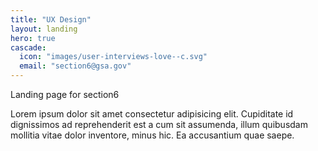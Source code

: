 ```yaml
---
title: "UX Design"
layout: landing
hero: true
cascade:
  icon: "images/user-interviews-love--c.svg"
  email: "section6@gsa.gov"
---
```


Landing page for section6

Lorem ipsum dolor sit amet consectetur adipisicing elit. Cupiditate id dignissimos ad reprehenderit est a cum sit assumenda, illum quibusdam mollitia vitae dolor inventore, minus hic. Ea accusantium quae saepe.
